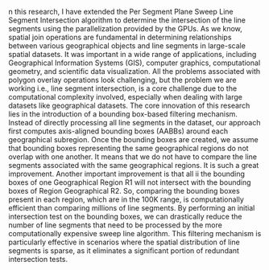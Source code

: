 n this research, I have extended the Per Segment Plane Sweep Line Segment Intersection
algorithm to determine the intersection of the line segments using the parallelization
provided by the GPUs. As we know, spatial join operations are fundamental in determining
relationships between various geographical objects and line segments in large-scale spatial
datasets. It was important in a wide range of applications, including Geographical
Information Systems (GIS), computer graphics, computational geometry, and scientific
data visualization. All the problems associated with polygon overlay operations look
challenging, but the problem we are working i.e., line segment intersection, is a core
challenge due to the computational complexity involved, especially when dealing with
large datasets like geographical datasets.
The core innovation of this research lies in the introduction of a bounding box-based
filtering mechanism. Instead of directly processing all line segments in the dataset, our
approach first computes axis-aligned bounding boxes (AABBs) around each geographical
subregion. Once the bounding boxes are created, we assume that bounding boxes
representing the same geographical regions do not overlap with one another. It means
that we do not have to compare the line segments associated with the same geographical
regions. It is such a great improvement. Another important improvement is that all
ii
the bounding boxes of one Geographical Region R1 will not intersect with the bounding
boxes of Region Geographical R2. So, comparing the bounding boxes present in each
region, which are in the 100K range, is computationally efficient than comparing millions
of line segments. By performing an initial intersection test on the bounding boxes,
we can drastically reduce the number of line segments that need to be processed by
the more computationally expensive sweep line algorithm. This filtering mechanism is
particularly effective in scenarios where the spatial distribution of line segments is sparse,
as it eliminates a significant portion of redundant intersection tests.
